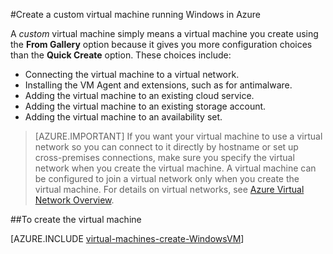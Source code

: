 <properties
	pageTitle="Create a custom virtual machine running Windows in Azure"
	description="Learn to create a custom virtual machine running Windows in Azure."
	services="virtual-machines"
	documentationCenter=""
	authors="KBDAzure"
	manager="timlt"
	editor=""
	tags="azure-service-management"/>


<tags
	ms.service="virtual-machines"
	ms.workload="infrastructure-services"
	ms.tgt_pltfrm="vm-windows"
	ms.devlang="na"
	ms.topic="article"
	ms.date="08/11/2015"
	ms.author="kathydav"/>

#Create a custom virtual machine running Windows in Azure

A *custom* virtual machine simply means a virtual machine you create using the **From Gallery** option because it gives you more configuration choices than the **Quick Create** option. These choices include:

- Connecting the virtual machine to a virtual network.
- Installing the VM Agent and extensions, such as for antimalware.
- Adding the virtual machine to an existing cloud service.
- Adding the virtual machine to an existing storage account.
- Adding the virtual machine to an availability set.

> [AZURE.IMPORTANT] If you want your virtual machine to use a virtual network so you can connect to it directly by hostname or set up cross-premises connections, make sure you specify the virtual network when you create the virtual machine. A virtual machine can be configured to join a virtual network only when you create the virtual machine. For details on virtual networks, see [Azure Virtual Network Overview](virtual-networks-overview.md).

##To create the virtual machine

[AZURE.INCLUDE [virtual-machines-create-WindowsVM](../../includes/virtual-machines-create-windowsvm.md)]
